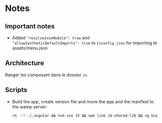 # Notes

## Important notes

- Added `"resolveJsonModule": true` and `"allowSyntheticDefaultImports": true` to `tsconfig.json` for importing te assets/menu.json

## Architecture

Ranger les composant dans le dossier `in`.

## Scripts

- Build the app, create version file and move the app and the manifest to the wamp server:
  ```bash
  rm -rf ./.angular && nvm use 14 && npm link sb-shared-lib && ng build --configuration production --output-hashing none --base-href="/learn/" && cp manifest.json dist/symbiose/ && zip -r ./web.app dist/symbiose/* && cat web.app | md5sum | awk '{print $1}' > version && cp version dist/symbiose && rm -rf /mnt/c/wamp64/www/equal/public/learn && cp -r dist/symbiose /mnt/c/wamp64/www/equal/public/learn
  ```
